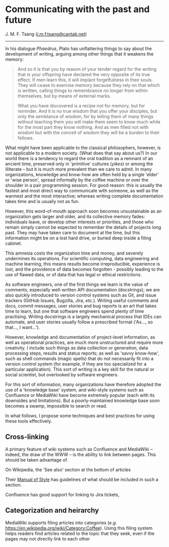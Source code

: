 # Communicating with the past and future
J. M. F. Tsang (j.m.f.tsang@cantab.net)

---

In his dialogue _Phaedrus_, Plato has unflattering things to say about
the development of writing, arguing among other things that it weakens
the memory:

> And so it is that you by reason of your tender regard for the writing
> that is your offspring have declared the very opposite of its true
> effect. If men learn this, it will implant forgetfulness in their
> souls. They will cease to exercise memory because they rely on that
> which is written, calling things to remembrance no longer from within
> themselves, but by means of external marks.
>
> What you have discovered is a recipe not for memory, but for reminder.
> And it is no true wisdom that you offer your disciples, but only the
> semblance of wisdom, for by telling them of many things without
> teaching them you will make them seem to know much while for the most
> part they know nothing. And as men filled not with wisdom but with the
> conceit of wisdom they will be a burden to their fellows.

What might have been applicable to the classical philosophers, however,
is not applicable to a modern society. (What does that say about us?) In
our world there is a tendency to regard the oral tradition as a remnant
of an ancient time, preserved only in 'primitive' cultures (_yikes_) or
among the illiterate – but it is much more prevalent than we care to
admit. In many organizations, knowledge and know-how are often held by a
single 'elder' or 'wise person', spread informally by the coffee machine
or over the shoulder in a pair programming session. For good reason:
this is usually the fastest and most direct way to communicate with
someone, as well as the warmest and the most interactive; whereas
writing complete documentation takes time and is usually not as fun.

However, this word-of-mouth approach soon becomes unsustainable as an
organization gets larger and older, and its collective memory fades:
individuals leave, or develop other interests or priorities, and those
who remain simply cannot be expected to remember the details of projects
long past. They may have taken care to document at the time, but this
information might be on a lost hard drive, or buried deep inside a
filing cabinet.

This amnesia costs the organization time and money, and severely
undermines its operations. For scientific computing, data engineering
and machine learning, this means results become irreproducible,
experience is lost, and the providence of data becomes forgotten -
possibly leading to the use of flawed data, or of data that has legal or
ethical restrictions.

As software engineers, one of the first things we learn is the value of
comments, especially well-written API documentation (docstrings); we are
also quickly introduced to version control systems such as Git, and
issue trackers (GitHub Issues, Bugzilla, Jira, _etc._).  Writing useful
comments and docs, commit messages, user stories and bug reports is an
art that takes time to learn, but one that software engineers spend
plenty of time practising. Writing docstrings is a largely mechanical
process that IDEs can automate, and user stories usually follow a
prescribed format ('As..., so that..., I want...').

However, knowledge and documentation of project-level information,
as well as operational practices, are much more unstructured and require
more creativity. I include such things as data collection or generation,
data processing steps, results and status reports; as well as 'savvy
know-how', such as shell commands (magic spells) that do not necessarily
fit into a version control system (for example, if they are too
specialized for a particular application). This sort of writing is a key
skill for the natural or social scientist, but overlooked by software
engineers.

For this sort of information, many organizations have therefore adopted
the use of a 'knowledge base' system, and wiki-style systems such as
Confluence or MediaWiki have become extremely popular (each with its
downsides and limitations). But a poorly-maintained knowledge base soon
becomes a swamp, impossible to search or read.

In what follows, I propose some techniques and best practices for using
these tools effectively.


## Cross-linking

A primary feature of wiki systems such as Confluence and MediaWiki –
indeed, the draw of the WWW – is the ability to link between pages. This
should be taken advantage of.

On Wikipedia, the 'See also' section at the bottom of articles

Their [Manual of
Style](https://en.wikipedia.org/wiki/Wikipedia:Manual_of_Style/Layout#%22See_also%22_section)
has guidelines of what should be included in such a section.

Confluence has good support for linking to Jira tickets,


## Categorization and heirarchy

MediaWiki supports filing articles into categories (_e.g._
https://en.wikipedia.org/wiki/Category:Coffee). Using this filing system
helps readers find articles related to the topic that they seek, even if
the pages may not directly link to each other
